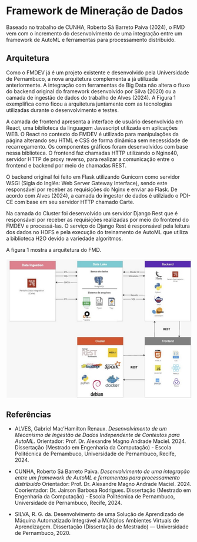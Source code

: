 # Framework de Mineração de Dados


Baseado no trabalho de CUNHA, Roberto Sá Barreto Paiva (2024), o FMD vem com o incremento do desenvolvimento de uma integração entre um framework de AutoML e ferramentas para processamento distribuído.

## Arquitetura

Como o FMDEV já é um projeto existente e desenvolvido pela Universidade de Pernambuco, a nova arquitetura complementa a já utilizada anteriormente. A integração com ferramentas de Big Data não altera o fluxo do backend original do framework desenvolvido por Silva (2020) ou a camada de ingestão de dados do trabalho de Alves (2024). A Figura 1 exemplifica como ficou a arquitetura juntamente com as tecnologias utilizadas durante o desenvolvimento e testes.

A camada de frontend apresenta a interface de usuário desenvolvida em React, uma
biblioteca da linguagem Javascript utilizada em aplicações WEB. O React no contexto do FMDEV é utilizado para manipulações da página alterando seu HTML e CSS de forma dinâmica sem necessidade de recarregamento. Os componentes gráficos foram desenvolvidos com base nessa biblioteca. O frontend faz chamadas HTTP utilizando o Nginx40, servidor HTTP de proxy
reverso, para realizar a comunicação entre o frontend e backend por meio de chamadas REST.

O backend original foi feito em Flask utilizando Gunicorn como servidor WSGI (Sigla do Inglês: Web Server Gateway Interface), sendo este responsável por receber as requisições do Nginx e enviar ao Flask. De acordo com Alves (2024), a camada do ingestor de dados é utilziado o PDI-CE com base em seu servidor HTTP chamado Carte.

Na camada do Cluster foi desenvolvido um servidor Django Rest que é responsável por receber as requisições realizadas por meio do frontend do FMDEV e processá-las. O serviço do Django Rest é responsável pela leitura dos dados no HDFS e pela execução do treinamento de AutoML que utiliza a biblioteca H2O devido a variedade algoritmos.

A figura 1 mostra a arquitetura do FMD.

![Figura 1 - Arquitetura do FMD](https://raw.githubusercontent.com/GPCDA/fmd-docs/7225290aec040aa7b0e47edae8a2acd8a559904f/docs/img/fmd_arch_bigdata.png)

## Referências

- ALVES, Gabriel Mac’Hamilton Renaux. *Desenvolvimento de um Mecanismo de Ingestão de Dados Independente de Contextos para AutoML.* Orientador: Prof. Dr. Alexandre Magno Andrade Maciel. 2024. Dissertação (Mestrado em Engenharia da Computação) - Escola Politécnica de Pernambuco, Universidade de Pernambuco, Recife, 2024.

- CUNHA, Roberto Sá Barreto Paiva. *Desenvolvimento de uma integração entre um framework de AutoML e ferramentas para processamento distribuído* Orientador: Prof. Dr. Alexandre Magno Andrade Maciel. 2024. Coorientador: Dr. Jairson Barbosa Rodrigues. Dissertação (Mestrado em Engenharia da Computação) - Escola Politécnica de Pernambuco, Universidade de Pernambuco, Recife, 2024.

- SILVA, R. G. da. Desenvolvimento de uma Solução de Aprendizado de Máquina
Automatizado Integrável a Múltiplos Ambientes Virtuais de Aprendizagem. Dissertação
(Dissertação de Mestrado) — Universidade de Pernambuco, 2020.